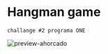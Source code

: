 # Hangman game

	challange #2 programa ONE

![preview-ahorcado](https://user-images.githubusercontent.com/111991639/191854847-1b7efbc3-a3c4-4cb5-9cf3-973d3b58fe31.png)
